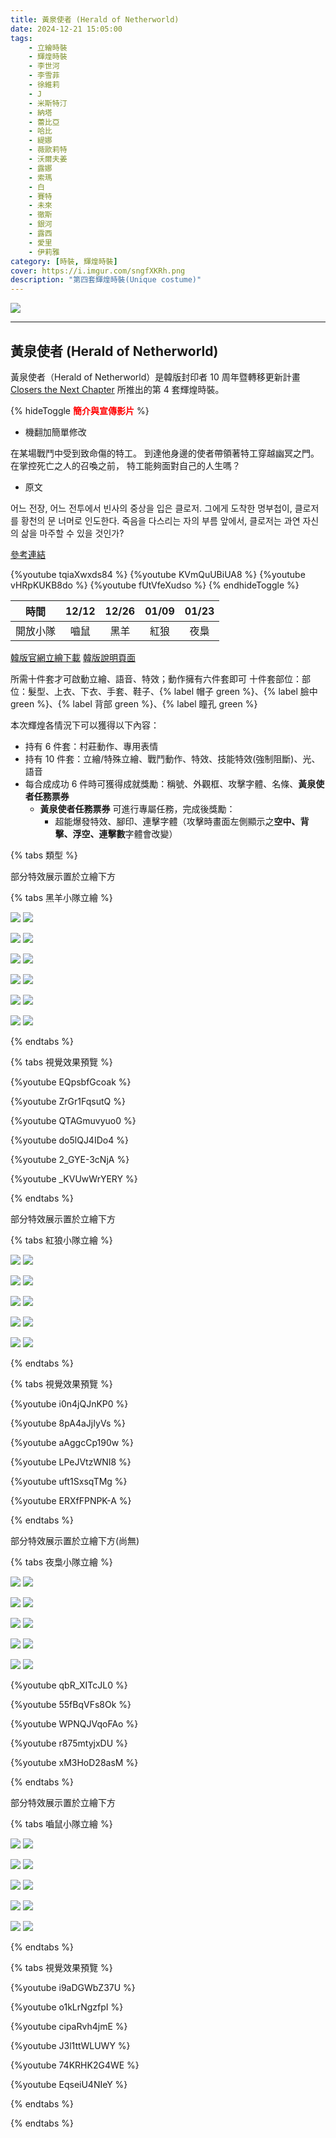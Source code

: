 ```yaml
---
title: 黃泉使者 (Herald of Netherworld)
date: 2024-12-21 15:05:00
tags: 
    - 立繪時裝
    - 輝煌時裝
    - 李世河
    - 李雪菲
    - 徐維莉
    - J
    - 米斯特汀
    - 納塔
    - 蕾比亞
    - 哈比
    - 緹娜
    - 薇歐莉特
    - 沃爾夫姜
    - 露娜
    - 索瑪
    - 白
    - 賽特
    - 未來
    - 徹斯
    - 銀河
    - 露西
    - 愛里
    - 伊莉雅
category: [時裝, 輝煌時裝]
cover: https://i.imgur.com/sngfXKRh.png
description: "第四套輝煌時裝(Unique costume)"
---
```


[![](https://i.imgur.com/sngfXKRh.png)](https://i.imgur.com/sngfXKR.png)

---
## 黃泉使者 (Herald of Netherworld)
黃泉使者（Herald of Netherworld）是韓版封印者 10 周年暨轉移更新計畫 [Closers the Next Chapter](https://www.youtube.com/watch?v=-3jjruWM7LU) 所推出的第 4 套輝煌時裝。

{% hideToggle <font color=#ff0000><b>簡介與宣傳影片</b></font> %}
- 機翻加簡單修改

在某場戰鬥中受到致命傷的特工。
到達他身邊的使者帶領著特工穿越幽冥之門。
在掌控死亡之人的召喚之前，
特工能夠面對自己的人生嗎？

- 原文

어느 전장, 어느 전투에서 빈사의 중상을 입은 클로저.
그에게 도착한 명부첩이, 클로저를 황천의 문 너머로 인도한다.
죽음을 다스리는 자의 부름 앞에서,
클로저는 과연 자신의 삶을 마주할 수 있을 것인가?

[參考連結](https://www.naddic.co.kr/ko/game/cls/gmNote/detail?contentNo=244)

{%youtube tqiaXwxds84 %}
{%youtube KVmQuUBiUA8 %}
{%youtube vHRpKUKB8do %}
{%youtube fUtVfeXudso %}
{% endhideToggle %}

|時間|12/12|12/26|01/09|01/23|
|:-:|:-:|:-:|:-:|:-:|
|開放小隊|嚙鼠|黑羊|紅狼|夜梟|

[韓版官網立繪下載](https://landing.naddic.co.kr/template/cls/event/Costume_HeraldOfNetherworld.zip)
[韓版說明頁面](https://www.naddic.co.kr/ko/game/cls/gmNote/detail?contentNo=142)

所需十件套才可啟動立繪、語音、特效；動作擁有六件套即可
十件套部位：部位：髮型、上衣、下衣、手套、鞋子、{% label 帽子 green %}、{% label 臉中 green %}、{% label 背部 green %}、{% label 瞳孔 green %}

本次輝煌各情況下可以獲得以下內容：
- 持有 6 件套：村莊動作、專用表情
- 持有 10 件套：立繪/特殊立繪、戰鬥動作、特效、技能特效(強制阻斷)、光、語音
- 每合成成功 6 件時可獲得成就獎勵：稱號、外觀框、攻擊字體、名條、**黃泉使者任務票券**
  - **黃泉使者任務票券** 可進行專屬任務，完成後獎勵：
    - 超能爆發特效、腳印、連擊字體（攻擊時畫面左側顯示之**空中、背擊、浮空、連擊數**字體會改變）

{% tabs 類型 %}
<!-- tab 黑羊小隊-->

部分特效展示置於立繪下方

{% tabs 黑羊小隊立繪 %}
<!-- tab 李世河(Seha)-->
[![](https://i.imgur.com/mc0XiFUh.jpeg)](https://i.imgur.com/mc0XiFU.jpeg)
[![](https://i.imgur.com/KM0w1PDh.jpeg)](https://i.imgur.com/KM0w1PD.jpeg)
<!-- endtab -->
<!-- tab 李雪菲(Seulbi)-->
[![](https://i.imgur.com/FpmOsUhh.jpeg)](https://i.imgur.com/FpmOsUh.jpeg)
[![](https://i.imgur.com/KXKqjJFh.jpeg)](https://i.imgur.com/KXKqjJF.jpeg)
<!-- endtab -->
<!-- tab 徐維莉(Yuri)-->
[![](https://i.imgur.com/AzS63G8h.jpeg)](https://i.imgur.com/AzS63G8.jpeg)
[![](https://i.imgur.com/EB6Wvfnh.jpeg)](https://i.imgur.com/EB6Wvfn.jpeg)
<!-- endtab -->
<!-- tab J-->
[![](https://i.imgur.com/8y0z8mIh.jpeg)](https://i.imgur.com/8y0z8mI.jpeg)
[![](https://i.imgur.com/v7A9fIhh.jpeg)](https://i.imgur.com/v7A9fIh.jpeg)
<!-- endtab -->
<!-- tab 米斯特汀(Tein)-->
[![](https://i.imgur.com/JGGbEgbh.jpeg)](https://i.imgur.com/JGGbEgb.jpeg)
[![](https://i.imgur.com/Mq0QkZah.jpeg)](https://i.imgur.com/Mq0QkZa.jpeg)
<!-- endtab -->
<!-- tab 伊莉雅(Ria)-->
[![](https://i.imgur.com/LHdvQbzh.jpeg)](https://i.imgur.com/LHdvQbz.jpeg)
[![](https://i.imgur.com/QdcZIL0h.jpeg)](https://i.imgur.com/QdcZIL0.jpeg)
<!-- endtab -->
{% endtabs %}

{% tabs 視覺效果預覽 %}
<!-- tab 表情動作-->
{%youtube EQpsbfGcoak %}
<!-- endtab -->
<!-- tab 城鎮動作-->
{%youtube ZrGr1FqsutQ %}
<!-- endtab -->
<!-- tab 立繪效果-->
{%youtube QTAGmuvyuo0 %}
<!-- endtab -->
<!-- tab 入場動作-->
{%youtube do5lQJ4IDo4 %}
<!-- endtab -->
<!-- tab 專屬任務獎勵-->
{%youtube 2_GYE-3cNjA %}
<!-- endtab -->
<!-- tab 其他視覺效果-->
{%youtube _KVUwWrYERY %}
<!-- endtab -->
{% endtabs %}

<!-- endtab -->

<!-- tab 紅狼小隊-->

部分特效展示置於立繪下方

{% tabs 紅狼小隊立繪 %}
<!-- tab 納塔(Nata)-->
[![](https://i.imgur.com/suHigWqh.jpeg)](https://i.imgur.com/suHigWq.jpeg)
[![](https://i.imgur.com/eAs8N6Gh.jpeg)](https://i.imgur.com/eAs8N6G.jpeg)
<!-- endtab -->
<!-- tab 蕾比雅(Levia)-->
[![](https://i.imgur.com/N8b8qnHh.jpeg)](https://i.imgur.com/N8b8qnH.jpeg)
[![](https://i.imgur.com/rT2eIr4h.jpeg)](https://i.imgur.com/rT2eIr4.jpeg)
<!-- endtab -->
<!-- tab 哈比(Harpy)-->
[![](https://i.imgur.com/czqQAE5h.jpeg)](https://i.imgur.com/czqQAE5.jpeg)
[![](https://i.imgur.com/UZa28PUh.jpeg)](https://i.imgur.com/UZa28PU.jpeg)
<!-- endtab -->
<!-- tab 緹娜(Tina)-->
[![](https://i.imgur.com/McFOLRxh.jpeg)](https://i.imgur.com/McFOLRx.jpeg)
[![](https://i.imgur.com/AlSfZLMh.jpeg)](https://i.imgur.com/AlSfZLM.jpeg)
<!-- endtab -->
<!-- tab 薇歐莉特(Violet)-->
[![](https://i.imgur.com/4pVr0QTh.jpeg)](https://i.imgur.com/4pVr0QT.jpeg)
[![](https://i.imgur.com/WIJ2mgSh.jpeg)](https://i.imgur.com/WIJ2mgS.jpeg)
<!-- endtab -->
{% endtabs %}

{% tabs 視覺效果預覽 %}
<!-- tab 表情動作-->
{%youtube i0n4jQJnKP0 %}
<!-- endtab -->
<!-- tab 城鎮動作-->
{%youtube 8pA4aJjIyVs %}
<!-- endtab -->
<!-- tab 立繪效果-->
{%youtube aAggcCp190w %}
<!-- endtab -->
<!-- tab 入場動作-->
{%youtube LPeJVtzWNI8 %}
<!-- endtab -->
<!-- tab 專屬任務獎勵-->
{%youtube uft1SxsqTMg %}
<!-- endtab -->
<!-- tab 其他視覺效果-->
{%youtube ERXfFPNPK-A %}
<!-- endtab -->
{% endtabs %}
<!-- endtab -->

<!-- tab 夜梟小隊-->

部分特效展示置於立繪下方(尚無)

{% tabs 夜梟小隊立繪 %}
<!-- tab 沃爾夫姜(Wolfgang)-->
[![](https://i.imgur.com/YYQAxiZ.jpeg)](https://i.imgur.com/YYQAxiZ.jpeg)
[![](https://i.imgur.com/s8LTCF7.jpeg)](https://i.imgur.com/s8LTCF7.jpeg)
<!-- endtab -->
<!-- tab 露娜(Luna)-->
[![](https://i.imgur.com/GYyiZd7.jpeg)](https://i.imgur.com/GYyiZd7.jpeg)
[![](https://i.imgur.com/XDhq2lj.jpeg)](https://i.imgur.com/XDhq2lj.jpeg)
<!-- endtab -->
<!-- tab 索瑪(Soma)-->
[![](https://i.imgur.com/31qvzjv.jpeg)](https://i.imgur.com/31qvzjv.jpeg)
[![](https://i.imgur.com/15uheBg.jpeg)](https://i.imgur.com/15uheBg.jpeg)
<!-- endtab -->
<!-- tab 白(Bai)-->
[![](https://i.imgur.com/4oBljzl.jpeg)](https://i.imgur.com/4oBljzl.jpeg)
[![](https://i.imgur.com/mKPfGkp.jpeg)](https://i.imgur.com/mKPfGkp.jpeg)
<!-- endtab -->
<!-- tab 賽特(Seth)-->
[![](https://i.imgur.com/tm4t4cy.jpeg)](https://i.imgur.com/tm4t4cy.jpeg)
[![](https://i.imgur.com/uSbNY52.jpeg)](https://i.imgur.com/uSbNY52.jpeg)
<!-- endtab -->
<!-- tab 表情動作-->
{%youtube qbR_XITcJL0 %}
<!-- endtab -->
<!-- tab 城鎮動作-->
{%youtube 55fBqVFs8Ok %}
<!-- endtab -->
<!-- tab 立繪效果-->
{%youtube WPNQJVqoFAo %}
<!-- endtab -->
<!-- tab 結算動作-->
{%youtube r875mtyjxDU %}
<!-- endtab -->
<!-- tab 過場動作-->
{%youtube xM3HoD28asM %}
<!-- endtab -->
{% endtabs %}
<!-- endtab -->

<!-- tab 嚙鼠小隊-->

部分特效展示置於立繪下方

{% tabs 嚙鼠小隊立繪 %}
<!-- tab 未來(Mirae)-->
[![](https://i.imgur.com/uNxUEi9h.jpeg)](https://i.imgur.com/uNxUEi9.jpeg)
[![](https://i.imgur.com/HYxG1lgh.jpeg)](https://i.imgur.com/HYxG1lg.jpeg)
<!-- endtab -->
<!-- tab 徹斯(Chulsoo)-->
[![](https://i.imgur.com/9iDwQFbh.jpeg)](https://i.imgur.com/9iDwQFb.jpeg)
[![](https://i.imgur.com/lP02IXDh.jpeg)](https://i.imgur.com/lP02IXD.jpeg)
<!-- endtab -->
<!-- tab 銀河(Eunha)-->
[![](https://i.imgur.com/2iXC70Oh.jpeg)](https://i.imgur.com/2iXC70O.jpeg)
[![](https://i.imgur.com/YT7C0C9h.jpeg)](https://i.imgur.com/YT7C0C9.jpeg)
<!-- endtab -->
<!-- tab 露西(Lucy)-->
[![](https://i.imgur.com/3iQJbGCh.jpeg)](https://i.imgur.com/3iQJbGC.jpeg)
[![](https://i.imgur.com/3q4bsvkh.jpeg)](https://i.imgur.com/3q4bsvk.jpeg)
<!-- endtab -->
<!-- tab 愛里(Aeri)-->
[![](https://i.imgur.com/Op7jT5Zh.jpeg)](https://i.imgur.com/Op7jT5Z.jpeg)
[![](https://i.imgur.com/rZs6WpNh.jpeg)](https://i.imgur.com/rZs6WpN.jpeg)
<!-- endtab -->
{% endtabs %}

{% tabs 視覺效果預覽 %}
<!-- tab 表情動作-->
{%youtube i9aDGWbZ37U %}
<!-- endtab -->
<!-- tab 城鎮動作-->
{%youtube o1kLrNgzfpI %}
<!-- endtab -->
<!-- tab 立繪效果-->
{%youtube cipaRvh4jmE %}
<!-- endtab -->
<!-- tab 入場動作-->
{%youtube J3l1ttWLUWY %}
<!-- endtab -->
<!-- tab 專屬任務獎勵-->
{%youtube 74KRHK2G4WE %}
<!-- endtab -->
<!-- tab 其他視覺效果-->
{%youtube EqseiU4NIeY %}
<!-- endtab -->
{% endtabs %}
<!-- endtab -->
<!-- endtab -->
{% endtabs %}
